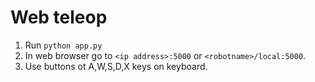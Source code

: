 # Web teleop
1. Run ```python app.py```
2. In web browser go to ```<ip address>:5000``` or ```<robotname>/local:5000```.
3. Use buttons ot A,W,S,D,X keys on keyboard.
